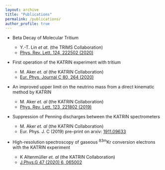 ```yaml
---
layout: archive
title: "Publications"
permalink: /publications/
author_profile: true
---
```


* Beta Decay of Molecular Tritium
  * Y.-T. Lin *et at.* (the TRIMS Collaboration)
  * [Phys. Rev. Lett. 124, 222502 (2020)](https://journals.aps.org/prl/abstract/10.1103/PhysRevLett.124.222502)

* First operation of the KATRIN experiment with tritium
  * M. Aker *et. al* (the KATRIN Collaboration)
  * [Eur. Phys. Journal C 80, 264 (2020)](https://epjc.epj.org/articles/epjc/abs/2020/03/10052_2020_Article_7718/10052_2020_Article_7718.html)
  
* An improved upper limit on the neutrino mass from a direct kinematic method by KATRIN
  * M. Aker *et. al* (the KATRIN Collaboration)
  * [Phys. Rev. Lett. 123, 221802 (2019)](https://journals.aps.org/prl/abstract/10.1103/PhysRevLett.123.221802)
  
* Suppression of Penning discharges between the KATRIN spectrometers
  * M. Aker *et. al* (the KATRIN Collaboration)
  * Eur. Phys. J. C (2019) pre-print on arxiv: [1911.09633](https://arxiv.org/abs/1911.09633)
  
* High-resolution spectroscopy of gaseous <sup>83m</sup>Kr conversion electrons with the KATRIN experiment
  * K Altenmüller *et. al* (the KATRIN Collaboration)
  * [J.Phys.G 47 (2020) 6, 065002](https://iopscience.iop.org/article/10.1088/1361-6471/ab8480/meta)

